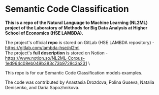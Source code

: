 # Semantic Code Classification
__This is a repo of the Natural Language to Machine Learning (NL2ML) project of the Laboratory of Methods for Big Data Analysis at Higher School of Economics (HSE LAMBDA).__

The project's official __repo__ is stored on GitLab (HSE LAMBDA repository) - https://gitlab.com/lambda-hse/nl2ml \
The project's __full description__ is stored on Notion - https://www.notion.so/NL2ML-Corpus-1ed964c08eb049b383c73b9728c3a231 \

This repo is for our Semantic Code Classification models examples.

The code was contributed by Anastasia Drozdova, Polina Guseva, Natalia Denisenko, and Daria Sapozhnikova.